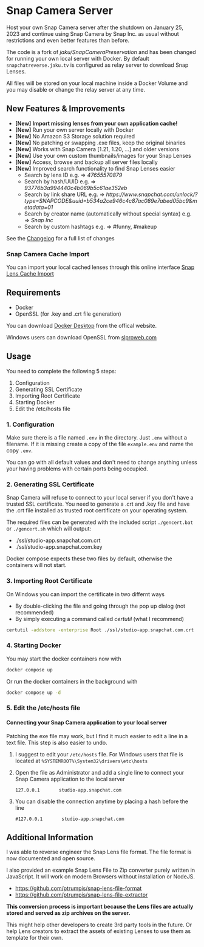 # Snap Camera Server
Host your own Snap Camera server after the shutdown on January 25, 2023 and continue using Snap Camera by Snap Inc. as usual without restrictions and even better features than before.

The code is a fork of *jaku/SnapCameraPreservation* and has been changed for running your own local server with Docker.
By default `snapchatreverse.jaku.tv` is configured as relay server to download Snap Lenses.

All files will be stored on your local machine inside a Docker Volume and you may disable or change the relay server at any time.

## New Features & Improvements
- **[New]** **Import missing lenses from your own application cache!**
- **[New]** Run your own server locally with Docker
- **[New]** No Amazon S3 Storage solution required
- **[New]** No patching or swapping .exe files, keep the original binaries
- **[New]** Works with Snap Camera [1.21, 1.20, ...] and older versions
- **[New]** Use your own custom thumbnails/images for your Snap Lenses
- **[New]** Access, browse and backup all server files locally
- **[New]** Improved search functionality to find Snap Lenses easier
  - Search by lens ID e.g. => *47655570879*
  - Search by hash/UUID e.g. => *93776b3a994440c4b069b5c61ae352eb*
  - Search by link share URL e.g. => *https​:​//www​.​snapchat​.​com/unlock/?type=SNAPCODE&uuid=b534a2ce946c4c87ac089e7abed05bc9&metadata=01*
  - Search by creator name (automatically without special syntax) e.g. => *Snap Inc*
  - Search by custom hashtags e.g. => #funny, #makeup

See the [Changelog](https://github.com/ptrumpis/snap-camera-server/blob/main/CHANGELOG.md) for a full list of changes

### Snap Camera Cache Import
You can import your local cached lenses through this online interface [Snap Lens Cache Import](https://ptrumpis.github.io/snap-lens-cache-import/)

## Requirements
- Docker
- OpenSSL (for .key and .crt file generation)

You can download [Docker Desktop](https://www.docker.com/products/docker-desktop/) from the offical website.

Windows users can download OpenSSL from [slproweb.com](https://slproweb.com/products/Win32OpenSSL.html)

## Usage
You need to complete the following 5 steps:
1. Configuration
2. Generating SSL Certificate
3. Importing Root Certificate
4. Starting Docker
5. Edit the /etc/hosts file

### 1. Configuration
Make sure there is a file named `.env` in the directory. Just `.env` without a filename.
If it is missing create a copy of the file `example.env` and name the copy `.env`.

You can go with all default values and don't need to change anything unless your having problems with certain ports being occupied.

### 2. Generating SSL Certificate
Snap Camera will refuse to connect to your local server if you don't have a trusted SSL certificate.
You need to generate a .crt and .key file and have the .crt file installed as trusted root certificate on your operating system.

The required files can be generated with the included script `./gencert.bat` or `./gencert.sh` which will output:
- ./ssl/studio-app.snapchat.com.crt
- ./ssl/studio-app.snapchat.com.key

Docker compose expects these two files by default, otherwise the containers will not start.

### 3. Importing Root Certificate
On Windows you can import the certificate in two differnt ways
- By double-clicking the file and going through the pop up dialog (not recommended)
- By simply executing a command called *certutil* (what I recommend)

```bash
certutil -addstore -enterprise Root ./ssl/studio-app.snapchat.com.crt
```

### 4. Starting Docker
You may start the docker containers now with
```bash
docker compose up
```

Or run the docker containers in the background with
```bash
docker compose up -d
```

### 5. Edit the /etc/hosts file
#### Connecting your Snap Camera application to your local server
Patching the exe file may work, but I find it much easier to edit a line in a text file. This step is also easier to undo.

1. I suggest to edit your `/etc/hosts` file. For Windows users that file is located at `%SYSTEMROOT%\System32\drivers\etc\hosts`

2. Open the file as Administrator and add a single line to connect your Snap Camera application to the local server
   ```hosts
   127.0.0.1       studio-app.snapchat.com
   ```
   
3. You can disable the connection anytime by placing a hash before the line
   ```hosts
   #127.0.0.1       studio-app.snapchat.com
   ```

## Additional Information
I was able to reverse engineer the Snap Lens file format. The file format is now documented and open source.

I also provided an example Snap Lens File to Zip converter purely written in JavaScript. It will work on modern Browsers without installation or NodeJS.

- https://github.com/ptrumpis/snap-lens-file-format
- https://github.com/ptrumpis/snap-lens-file-extractor

**This conversion process is important because the Lens files are actually stored and served as zip archives on the server.**

This might help other developers to create 3rd party tools in the future.
Or help Lens creators to extract the assets of existing Lenses to use them as template for their own.
